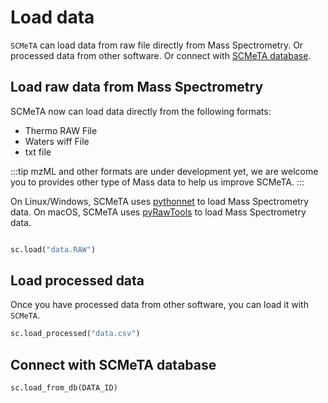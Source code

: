 # Load data

`SCMeTA` can load data from raw file directly from Mass Spectrometry. Or processed data from other software. Or connect with [SCMeTA database][sc-db].

## Load raw data from Mass Spectrometry

SCMeTA now can load data directly from the following formats:

- Thermo RAW File
- Waters wiff File
- txt file

:::tip
mzML and other formats are under development yet, we are welcome you to provides other type of Mass data to help us improve SCMeTA.
:::

On Linux/Windows, SCMeTA uses [pythonnet][pythonnet] to load Mass Spectrometry data. On macOS, SCMeTA uses [pyRawTools][pyrawtools] to load Mass Spectrometry data.

[pythonnet]: https://pythonnet.github.io
[pyrawtools]: https://github.com/EstrellaXD/pyRawTools

```python

sc.load("data.RAW")

```

## Load processed data

Once you have processed data from other software, you can load it with `SCMeTA`.

```python
sc.load_processed("data.csv")
```

## Connect with SCMeTA database

```python
sc.load_from_db(DATA_ID)
```

[sc-db]: https://scmeta.now.sh
